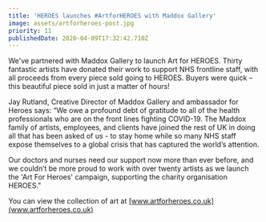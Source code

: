 ```yaml
---
title: 'HEROES launches #ArtforHEROES with Maddox Gallery'
image: assets/artforheroes-post.jpg
priority: 11
publishedDate: 2020-04-09T17:32:42.710Z
---
```

We've partnered with Maddox Gallery to launch Art for HEROES. Thirty fantastic artists have donated their work to support NHS frontline staff, with all proceeds from every piece sold going to HEROES. Buyers were quick – this beautiful piece sold in just a matter of hours!

Jay Rutland, Creative Director of Maddox Gallery and ambassador for Heroes says: “We owe a profound debt of gratitude to all of the health professionals who are on the front lines fighting COVID-19. The Maddox family of artists, employees, and clients have joined the rest of UK in doing all that has been asked of us - to stay home while so many NHS staff expose themselves to a global crisis that has captured the world’s attention.

Our doctors and nurses need our support now more than ever before, and we couldn’t be more proud to work with over twenty artists as we launch the 'Art For Heroes' campaign, supporting the charity organisation HEROES."

You can view the collection of art at [www.artforheroes.co.uk](www.artforheroes.co.uk)